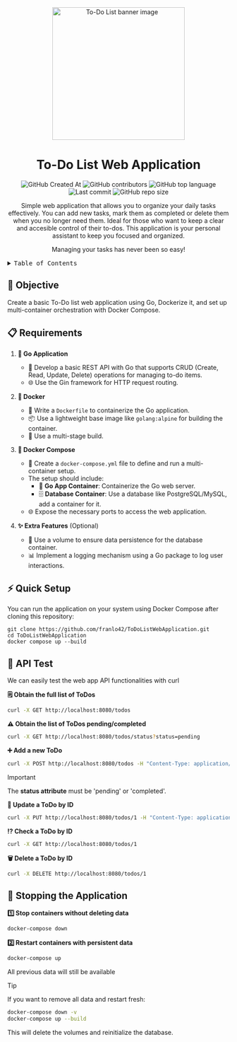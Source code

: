 <div align="center"><a name="readme-top"></a>
  
  <img height="300" alt="To-Do List banner image" src="https://github.com/user-attachments/assets/30a161b1-8813-4fab-a7c0-fcd64c9e3ae0">
  
# To-Do List Web Application
  
  ![GitHub Created At](https://img.shields.io/github/created-at/franlo42/ToDoListWebApplication%20?color=%234F1787)
  ![GitHub contributors](https://img.shields.io/github/contributors/franlo42/ToDoListWebApplication?COLOR=%23FF6500)
  ![GitHub top language](https://img.shields.io/github/languages/top/franlo42/ToDoListWebApplication?color=%231230AE)
  ![Last commit](https://img.shields.io/github/last-commit/franlo42/ToDoListWebApplication?color=%23005B41)
  ![GitHub repo size](https://img.shields.io/github/repo-size/franlo42/ToDoListWebApplication?color=%23704264)

Simple web application that allows you to organize your daily tasks effectively. You can add new tasks, mark them as completed or delete them when you no longer need them. Ideal for those who want to keep a clear and accesible control of their to-dos. This application is your personal assistant to keep you focused and organized.

Managing your tasks has never been so easy!
</div>

<details>
<summary><kbd>Table of Contents</kbd></summary>

#### ToC

- [Objective](#-objective)
- [Requirements](#-requirements)
- [Quick Setup](#-quick-setup)
- [API Test](#-api-test)
- [Stopping the Application](#-stopping-the-application)

</details>

## 🎯 Objective

Create a basic To-Do list web application using Go, Dockerize it, and set up multi-container orchestration with Docker Compose.

## 📋 Requirements

1. **🦫 Go Application**
   - 📝 Develop a basic REST API with Go that supports CRUD (Create, Read, Update, Delete) operations for managing to-do items.
   - 🌐 Use the Gin framework for HTTP request routing.

2. **🐳 Docker**
   - 📄 Write a `Dockerfile` to containerize the Go application.
   - 📦 Use a lightweight base image like `golang:alpine` for building the container.
   - 🔄 Use a multi-stage build.

3. **🐙 Docker Compose**
   - 📄 Create a `docker-compose.yml` file to define and run a multi-container setup.
   - The setup should include:
     - 🫙 **Go App Container**: Containerize the Go web server.
     - 🗄️ **Database Container**: Use a database like PostgreSQL/MySQL, add a container for it.
   - 🌐 Expose the necessary ports to access the web application.

4. **✨ Extra Features** (Optional)
   - 💾 Use a volume to ensure data persistence for the database container.
   - 📊 Implement a logging mechanism using a Go package to log user interactions.

## ⚡ Quick Setup

You can run the application on your system using Docker Compose after cloning this repository:

```shell
git clone https://github.com/franlo42/ToDoListWebApplication.git
cd ToDoListWebApplication
docker compose up --build
```

## 💉 API Test

We can easily test the web app API functionalities with curl

**🗒️ Obtain the full list of ToDos**

```bash
curl -X GET http://localhost:8080/todos
```

**⚠️ Obtain the list of ToDos pending/completed**

```bash
curl -X GET http://localhost:8080/todos/status?status=pending
```

**➕ Add a new ToDo**

```bash
curl -X POST http://localhost:8080/todos -H "Content-Type: application/json" -d '{"title": "New Task", "status": "pending"}'
```

> [!IMPORTANT]  
> The **status attribute** must be 'pending' or 'completed'.

**🔄 Update a ToDo by ID**

```bash
curl -X PUT http://localhost:8080/todos/1 -H "Content-Type: application/json" -d '{"title": "Updated Task", "status": "completed"}'
```

**⁉️ Check a ToDo by ID**

```bash
curl -X GET http://localhost:8080/todos/1
```

**🗑️ Delete a ToDo by ID**

```bash
curl -X DELETE http://localhost:8080/todos/1
```

## 🛑 Stopping the Application

**1️⃣ Stop containers without deleting data**

```bash
docker-compose down
```

**2️⃣ Restart containers with persistent data**

```bash
docker-compose up
```
All previous data will still be available


> [!TIP]
> If you want to remove all data and restart fresh:
> ```bash
> docker-compose down -v 
> docker-compose up --build
> ```
> This will delete the volumes and reinitialize the database.
